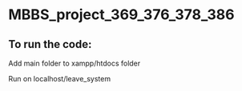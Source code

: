 # MBBS_project_369_376_378_386
## To run the code: 
  
  Add main folder to xampp/htdocs folder 
    
  Run on localhost/leave_system
